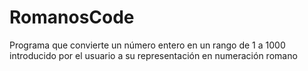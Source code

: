 # RomanosCode
Programa que convierte un número entero en un rango de 1 a 1000 introducido por el usuario a su representación en numeración romano
